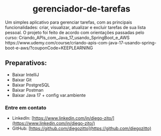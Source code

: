 <h1 align="center">gerenciador-de-tarefas </h1>
Um simples aplicativo para gerenciar tarefas, com as principais funcionalidades: criar, visualizar, atualizar e excluir tarefas de sua lista pessoal.
O projeto foi feito de acordo com orientações passadas pelo curso: Criando_APIs_com_Java_17_usando_SpringBoot_e_AWS
https://www.udemy.com/course/criando-apis-com-java-17-usando-spring-boot-e-aws/?couponCode=KEEPLEARNING


## Preparativos:
- Baixar IntelliJ
- Baixar Git
- Baixar PostgreSQL
- Baixar Postman
- Baixar Java 17 + config var.ambiente



### Entre em contato
- LinkedIn: [https://www.linkedin.com/in/diego-zito/](https://www.linkedin.com/in/diego-zito/)
- GitHub: [https://github.com/diegozitto](https://github.com/diegozitto)
